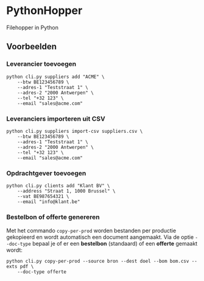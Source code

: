 # PythonHopper
Filehopper in Python

## Voorbeelden

### Leverancier toevoegen

```
python cli.py suppliers add "ACME" \
    --btw BE123456789 \
    --adres-1 "Teststraat 1" \
    --adres-2 "2000 Antwerpen" \
    --tel "+32 123" \
    --email "sales@acme.com"
```

### Leveranciers importeren uit CSV

```
python cli.py suppliers import-csv suppliers.csv \
    --btw BE123456789 \
    --adres-1 "Teststraat 1" \
    --adres-2 "2000 Antwerpen" \
    --tel "+32 123" \
    --email "sales@acme.com"
```

### Opdrachtgever toevoegen

```
python cli.py clients add "Klant BV" \
    --address "Straat 1, 1000 Brussel" \
    --vat BE987654321 \
    --email "info@klant.be"
```

### Bestelbon of offerte genereren

Met het commando `copy-per-prod` worden bestanden per productie gekopieerd en wordt automatisch een document aangemaakt. Via de optie `--doc-type` bepaal je of er een **bestelbon** (standaard) of een **offerte** gemaakt wordt:

```
python cli.py copy-per-prod --source bron --dest doel --bom bom.csv --exts pdf \
    --doc-type offerte
```

